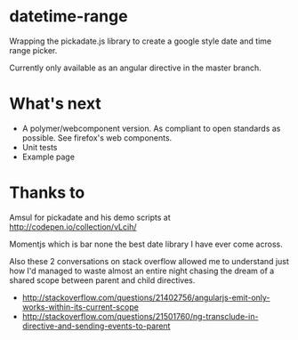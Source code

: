 datetime-range
==============

Wrapping the pickadate.js library to create a google style date and time range picker.

Currently only available as an angular directive in the master branch.

# What's next

* A polymer/webcomponent version.
As compliant to open standards as possible. See firefox's web components.
* Unit tests
* Example page

# Thanks to
Amsul for pickadate and his demo scripts at http://codepen.io/collection/vLcih/

Momentjs which is bar none the best date library I have ever come across.

Also these 2 conversations on stack overflow allowed me to understand just how I'd managed to waste almost an entire night chasing the dream of a shared scope between parent and child directives.
* http://stackoverflow.com/questions/21402756/angularjs-emit-only-works-within-its-current-scope
* http://stackoverflow.com/questions/21501760/ng-transclude-in-directive-and-sending-events-to-parent
